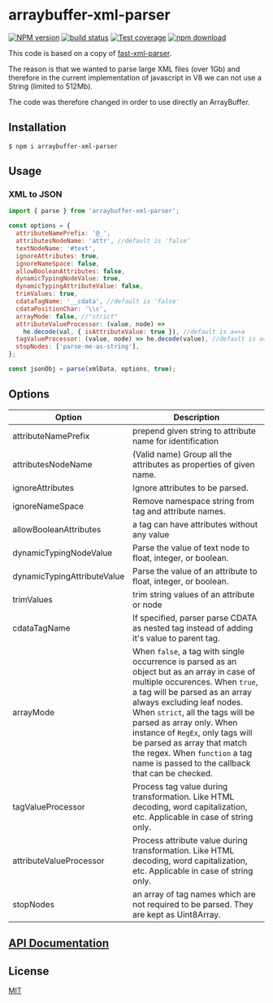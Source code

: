 # arraybuffer-xml-parser

[![NPM version][npm-image]][npm-url]
[![build status][ci-image]][ci-url]
[![Test coverage][codecov-image]][codecov-url]
[![npm download][download-image]][download-url]

This code is based on a copy of [fast-xml-parser](https://www.npmjs.com/package/fast-xml-parser).

The reason is that we wanted to parse large XML files (over 1Gb) and therefore in the current implementation of javascript in V8 we can not use a String (limited to 512Mb).

The code was therefore changed in order to use directly an ArrayBuffer.

## Installation

`$ npm i arraybuffer-xml-parser`

## Usage

### XML to JSON

```js
import { parse } from 'arraybuffer-xml-parser';

const options = {
  attributeNamePrefix: '@_',
  attributesNodeName: 'attr', //default is 'false'
  textNodeName: '#text',
  ignoreAttributes: true,
  ignoreNameSpace: false,
  allowBooleanAttributes: false,
  dynamicTypingNodeValue: true,
  dynamicTypingAttributeValue: false,
  trimValues: true,
  cdataTagName: '__cdata', //default is 'false'
  cdataPositionChar: '\\c',
  arrayMode: false, //"strict"
  attributeValueProcessor: (value, node) =>
    he.decode(val, { isAttributeValue: true }), //default is a=>a
  tagValueProcessor: (value, node) => he.decode(value), //default is a=>a
  stopNodes: ['parse-me-as-string'],
};

const jsonObj = parse(xmlData, options, true);
```

## Options

| Option                      | Description                                                                                                                                                                                                                                                                                                                                                                                                        |
| --------------------------- | ------------------------------------------------------------------------------------------------------------------------------------------------------------------------------------------------------------------------------------------------------------------------------------------------------------------------------------------------------------------------------------------------------------------ |
| attributeNamePrefix         | prepend given string to attribute name for identification                                                                                                                                                                                                                                                                                                                                                          |
| attributesNodeName          | (Valid name) Group all the attributes as properties of given name.                                                                                                                                                                                                                                                                                                                                                 |
| ignoreAttributes            | Ignore attributes to be parsed.                                                                                                                                                                                                                                                                                                                                                                                    |
| ignoreNameSpace             | Remove namespace string from tag and attribute names.                                                                                                                                                                                                                                                                                                                                                              |
| allowBooleanAttributes      | a tag can have attributes without any value                                                                                                                                                                                                                                                                                                                                                                        |
| dynamicTypingNodeValue      | Parse the value of text node to float, integer, or boolean.                                                                                                                                                                                                                                                                                                                                                        |
| dynamicTypingAttributeValue | Parse the value of an attribute to float, integer, or boolean.                                                                                                                                                                                                                                                                                                                                                     |
| trimValues                  | trim string values of an attribute or node                                                                                                                                                                                                                                                                                                                                                                         |
| cdataTagName                | If specified, parser parse CDATA as nested tag instead of adding it's value to parent tag.                                                                                                                                                                                                                                                                                                                         |
| arrayMode                   | When `false`, a tag with single occurrence is parsed as an object but as an array in case of multiple occurences. When `true`, a tag will be parsed as an array always excluding leaf nodes. When `strict`, all the tags will be parsed as array only. When instance of `RegEx`, only tags will be parsed as array that match the regex. When `function` a tag name is passed to the callback that can be checked. |
| tagValueProcessor           | Process tag value during transformation. Like HTML decoding, word capitalization, etc. Applicable in case of string only.                                                                                                                                                                                                                                                                                          |
| attributeValueProcessor     | Process attribute value during transformation. Like HTML decoding, word capitalization, etc. Applicable in case of string only.                                                                                                                                                                                                                                                                                    |
| stopNodes                   | an array of tag names which are not required to be parsed. They are kept as Uint8Array.                                                                                                                                                                                                                                                                                                                            |

## [API Documentation](https://cheminfo.github.io/arraybuffer-xml-parser/)

## License

[MIT](./LICENSE)

[npm-image]: https://img.shields.io/npm/v/arraybuffer-xml-parser.svg
[npm-url]: https://www.npmjs.com/package/arraybuffer-xml-parser
[ci-image]: https://github.com/cheminfo/arraybuffer-xml-parser/workflows/Node.js%20CI/badge.svg?branch=main
[ci-url]: https://github.com/cheminfo/arraybuffer-xml-parser/actions?query=workflow%3A%22Node.js+CI%22
[codecov-image]: https://img.shields.io/codecov/c/github/cheminfo/arraybuffer-xml-parser.svg
[codecov-url]: https://codecov.io/gh/cheminfo/arraybuffer-xml-parser
[download-image]: https://img.shields.io/npm/dm/arraybuffer-xml-parser.svg
[download-url]: https://www.npmjs.com/package/arraybuffer-xml-parser
